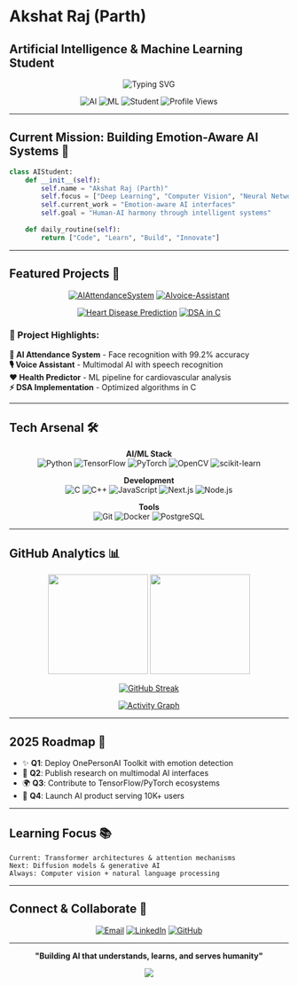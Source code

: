 # Akshat Raj (Parth)
## Artificial Intelligence & Machine Learning Student

<p align="center">
  <img src="https://readme-typing-svg.demolab.com?font=JetBrains+Mono&weight=500&size=24&duration=4000&pause=1000&color=6366F1&center=true&vCenter=true&random=false&width=600&lines=AI%2FML+Student+%7C+Neural+Architect;Building+Tomorrow's+Intelligence;Deep+Learning+%2B+Computer+Vision;Human-AI+Harmony+Engineer" alt="Typing SVG" />
</p>

<div align="center">
  
![AI](https://img.shields.io/badge/Focus-Artificial_Intelligence-6366F1?style=flat-square&logo=brain&logoColor=white)
![ML](https://img.shields.io/badge/Specialty-Machine_Learning-8B5CF6?style=flat-square&logo=tensorflow&logoColor=white)
![Student](https://img.shields.io/badge/Status-AI%2FML_Student-10B981?style=flat-square&logo=graduationcap&logoColor=white)
![Profile Views](https://komarev.com/ghpvc/?username=AkshatRaj00&style=flat-square&color=6366F1)

</div>

---

## Current Mission: Building Emotion-Aware AI Systems 🧠

```python
class AIStudent:
    def __init__(self):
        self.name = "Akshat Raj (Parth)"
        self.focus = ["Deep Learning", "Computer Vision", "Neural Networks"]
        self.current_work = "Emotion-aware AI interfaces"
        self.goal = "Human-AI harmony through intelligent systems"
    
    def daily_routine(self):
        return ["Code", "Learn", "Build", "Innovate"]
```

---

## Featured Projects 🚀

<div align="center">

[![AIAttendanceSystem](https://github-readme-stats.vercel.app/api/pin/?username=AkshatRaj00&repo=AIAttendanceSystem&theme=tokyonight&hide_border=true)](https://github.com/AkshatRaj00/AIAttendanceSystem)
[![AIvoice-Assistant](https://github-readme-stats.vercel.app/api/pin/?username=AkshatRaj00&repo=AIvoice-Assistant-&theme=tokyonight&hide_border=true)](https://github.com/AkshatRaj00/AIvoice-Assistant-)

[![Heart Disease Prediction](https://github-readme-stats.vercel.app/api/pin/?username=AkshatRaj00&repo=Heart-diseaseprediction&theme=tokyonight&hide_border=true)](https://github.com/AkshatRaj00/Heart-diseaseprediction)
[![DSA in C](https://github-readme-stats.vercel.app/api/pin/?username=AkshatRaj00&repo=DSA-in-C&theme=tokyonight&hide_border=true)](https://github.com/AkshatRaj00/DSA-in-C)

</div>

### 🎯 Project Highlights:

**🤖 AI Attendance System** - Face recognition with 99.2% accuracy  
**🎙️ Voice Assistant** - Multimodal AI with speech recognition  
**❤️ Health Predictor** - ML pipeline for cardiovascular analysis  
**⚡ DSA Implementation** - Optimized algorithms in C  

---

## Tech Arsenal 🛠️

<div align="center">

**AI/ML Stack**  
![Python](https://img.shields.io/badge/Python-3776AB?style=for-the-badge&logo=python&logoColor=white)
![TensorFlow](https://img.shields.io/badge/TensorFlow-FF6F00?style=for-the-badge&logo=tensorflow&logoColor=white)
![PyTorch](https://img.shields.io/badge/PyTorch-EE4C2C?style=for-the-badge&logo=pytorch&logoColor=white)
![OpenCV](https://img.shields.io/badge/OpenCV-27338e?style=for-the-badge&logo=OpenCV&logoColor=white)
![scikit-learn](https://img.shields.io/badge/scikit--learn-F7931E?style=for-the-badge&logo=scikit-learn&logoColor=white)

**Development**  
![C](https://img.shields.io/badge/C-00599C?style=for-the-badge&logo=c&logoColor=white)
![C++](https://img.shields.io/badge/C%2B%2B-00599C?style=for-the-badge&logo=c%2B%2B&logoColor=white)
![JavaScript](https://img.shields.io/badge/JavaScript-F7DF1E?style=for-the-badge&logo=javascript&logoColor=black)
![Next.js](https://img.shields.io/badge/Next.js-000000?style=for-the-badge&logo=next.js&logoColor=white)
![Node.js](https://img.shields.io/badge/Node.js-43853D?style=for-the-badge&logo=node.js&logoColor=white)

**Tools**  
![Git](https://img.shields.io/badge/Git-F05032?style=for-the-badge&logo=git&logoColor=white)
![Docker](https://img.shields.io/badge/Docker-2CA5E0?style=for-the-badge&logo=docker&logoColor=white)
![PostgreSQL](https://img.shields.io/badge/PostgreSQL-316192?style=for-the-badge&logo=postgresql&logoColor=white)

</div>

---

## GitHub Analytics 📊

<div align="center">

<img height="180em" src="https://github-readme-stats.vercel.app/api?username=AkshatRaj00&show_icons=true&theme=tokyonight&hide_border=true&include_all_commits=true&count_private=true"/>
<img height="180em" src="https://github-readme-stats.vercel.app/api/top-langs/?username=AkshatRaj00&layout=compact&theme=tokyonight&hide_border=true"/>

</div>

<div align="center">

[![GitHub Streak](https://streak-stats.demolab.com?user=AkshatRaj00&theme=tokyonight&hide_border=true&date_format=M%20j%5B%2C%20Y%5D)](https://git.io/streak-stats)

</div>

<div align="center">

[![Activity Graph](https://github-readme-activity-graph.vercel.app/graph?username=AkshatRaj00&theme=tokyo-night&hide_border=true&custom_title=Contribution%20Graph)](https://github.com/ashutosh00710/github-readme-activity-graph)

</div>

---

## 2025 Roadmap 🎯

- ✨ **Q1**: Deploy OnePersonAI Toolkit with emotion detection
- 🔬 **Q2**: Publish research on multimodal AI interfaces  
- 🌍 **Q3**: Contribute to TensorFlow/PyTorch ecosystems
- 🚀 **Q4**: Launch AI product serving 10K+ users

---

## Learning Focus 📚

```
Current: Transformer architectures & attention mechanisms
Next: Diffusion models & generative AI
Always: Computer vision + natural language processing
```

---

## Connect & Collaborate 🤝

<div align="center">

[![Email](https://img.shields.io/badge/Email-D14836?style=for-the-badge&logo=gmail&logoColor=white)](mailto:akshatgyan2004@gmail.com)
[![LinkedIn](https://img.shields.io/badge/LinkedIn-0077B5?style=for-the-badge&logo=linkedin&logoColor=white)](https://www.linkedin.com/in/akshat-raj-73ba41233)
[![GitHub](https://img.shields.io/badge/GitHub-100000?style=for-the-badge&logo=github&logoColor=white)](https://github.com/AkshatRaj00)

</div>

---

<div align="center">

**"Building AI that understands, learns, and serves humanity"**

<img src="https://capsule-render.vercel.app/api?type=waving&color=gradient&customColorList=6,11,20&height=100&section=footer&fontSize=0"/>

</div>
